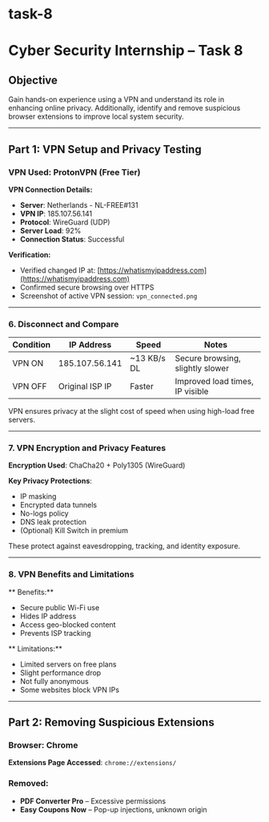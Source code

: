 # task-8
#  Cyber Security Internship – Task 8

##  Objective
Gain hands-on experience using a VPN and understand its role in enhancing online privacy. Additionally, identify and remove suspicious browser extensions to improve local system security.

---

##  Part 1: VPN Setup and Privacy Testing

### VPN Used: ProtonVPN (Free Tier)
 
**VPN Connection Details:**
- **Server**: Netherlands - NL-FREE#131
- **VPN IP**: 185.107.56.141
- **Protocol**: WireGuard (UDP)
- **Server Load**: 92%
- **Connection Status**: Successful

**Verification:**
- Verified changed IP at: [https://whatismyipaddress.com](https://whatismyipaddress.com)
- Confirmed secure browsing over HTTPS
- Screenshot of active VPN session: `vpn_connected.png`

---

###  6. Disconnect and Compare

| Condition | IP Address         | Speed       | Notes                               |
|----------|--------------------|-------------|-------------------------------------|
| VPN ON   | 185.107.56.141     | ~13 KB/s DL | Secure browsing, slightly slower    |
| VPN OFF  | Original ISP IP    | Faster      | Improved load times, IP visible     |

VPN ensures privacy at the slight cost of speed when using high-load free servers.

---

###  7. VPN Encryption and Privacy Features

**Encryption Used**: ChaCha20 + Poly1305 (WireGuard)

**Key Privacy Protections**:
- IP masking
- Encrypted data tunnels
- No-logs policy
- DNS leak protection
- (Optional) Kill Switch in premium

These protect against eavesdropping, tracking, and identity exposure.

---

###  8. VPN Benefits and Limitations

** Benefits:**
- Secure public Wi-Fi use
- Hides IP address
- Access geo-blocked content
- Prevents ISP tracking

** Limitations:**
- Limited servers on free plans
- Slight performance drop
- Not fully anonymous
- Some websites block VPN IPs

---

##  Part 2: Removing Suspicious Extensions

### Browser: Chrome  
**Extensions Page Accessed**: `chrome://extensions/`

###  Removed:
- **PDF Converter Pro** – Excessive permissions
- **Easy Coupons Now** – Pop-up injections, unknown origin
